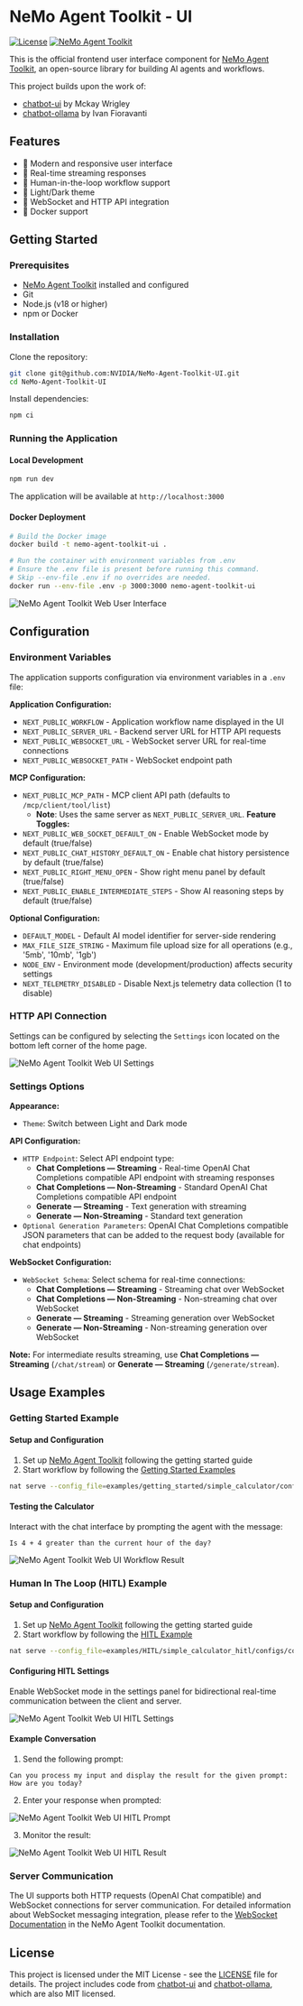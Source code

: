 # NeMo Agent Toolkit - UI

[![License](https://img.shields.io/badge/license-MIT-blue.svg)](LICENSE)
[![NeMo Agent Toolkit](https://img.shields.io/badge/NeMo%20Agent%20Toolkit-Frontend-green)](https://github.com/NVIDIA/NeMo-Agent-Toolkit)

This is the official frontend user interface component for [NeMo Agent Toolkit](https://github.com/NVIDIA/NeMo-Agent-Toolkit), an open-source library for building AI agents and workflows.

This project builds upon the work of:

- [chatbot-ui](https://github.com/mckaywrigley/chatbot-ui) by Mckay Wrigley
- [chatbot-ollama](https://github.com/ivanfioravanti/chatbot-ollama) by Ivan Fioravanti

## Features

- 🎨 Modern and responsive user interface
- 🔄 Real-time streaming responses
- 🤝 Human-in-the-loop workflow support
- 🌙 Light/Dark theme
- 🔌 WebSocket and HTTP API integration
- 🐳 Docker support

## Getting Started

### Prerequisites

- [NeMo Agent Toolkit](https://github.com/NVIDIA/NeMo-Agent-Toolkit) installed and configured
- Git
- Node.js (v18 or higher)
- npm or Docker

### Installation

Clone the repository:

```bash
git clone git@github.com:NVIDIA/NeMo-Agent-Toolkit-UI.git
cd NeMo-Agent-Toolkit-UI
```

Install dependencies:

```bash
npm ci
```

### Running the Application

#### Local Development

```bash
npm run dev
```

The application will be available at `http://localhost:3000`

#### Docker Deployment

```bash
# Build the Docker image
docker build -t nemo-agent-toolkit-ui .

# Run the container with environment variables from .env
# Ensure the .env file is present before running this command.
# Skip --env-file .env if no overrides are needed.
docker run --env-file .env -p 3000:3000 nemo-agent-toolkit-ui
```

![NeMo Agent Toolkit Web User Interface](public/screenshots/ui_home_page.png)

## Configuration

### Environment Variables

The application supports configuration via environment variables in a `.env` file:

**Application Configuration:**
- `NEXT_PUBLIC_WORKFLOW` - Application workflow name displayed in the UI
- `NEXT_PUBLIC_SERVER_URL` - Backend server URL for HTTP API requests
- `NEXT_PUBLIC_WEBSOCKET_URL` - WebSocket server URL for real-time connections
- `NEXT_PUBLIC_WEBSOCKET_PATH` - WebSocket endpoint path

**MCP Configuration:**
- `NEXT_PUBLIC_MCP_PATH` - MCP client API path (defaults to `/mcp/client/tool/list`)
  - **Note**: Uses the same server as `NEXT_PUBLIC_SERVER_URL`.
**Feature Toggles:**
- `NEXT_PUBLIC_WEB_SOCKET_DEFAULT_ON` - Enable WebSocket mode by default (true/false)
- `NEXT_PUBLIC_CHAT_HISTORY_DEFAULT_ON` - Enable chat history persistence by default (true/false)
- `NEXT_PUBLIC_RIGHT_MENU_OPEN` - Show right menu panel by default (true/false)
- `NEXT_PUBLIC_ENABLE_INTERMEDIATE_STEPS` - Show AI reasoning steps by default (true/false)

**Optional Configuration:**
- `DEFAULT_MODEL` - Default AI model identifier for server-side rendering
- `MAX_FILE_SIZE_STRING` - Maximum file upload size for all operations (e.g., '5mb', '10mb', '1gb')
- `NODE_ENV` - Environment mode (development/production) affects security settings
- `NEXT_TELEMETRY_DISABLED` - Disable Next.js telemetry data collection (1 to disable)

### HTTP API Connection

Settings can be configured by selecting the `Settings` icon located on the bottom left corner of the home page.

![NeMo Agent Toolkit Web UI Settings](public/screenshots/ui_generate_example_settings.png)

### Settings Options

**Appearance:**
- `Theme`: Switch between Light and Dark mode

**API Configuration:**
- `HTTP Endpoint`: Select API endpoint type:
  - **Chat Completions — Streaming** - Real-time OpenAI Chat Completions compatible API endpoint with streaming responses
  - **Chat Completions — Non-Streaming** - Standard OpenAI Chat Completions compatible API endpoint
  - **Generate — Streaming** - Text generation with streaming
  - **Generate — Non-Streaming** - Standard text generation
- `Optional Generation Parameters`: OpenAI Chat Completions compatible JSON parameters that can be added to the request body (available for chat endpoints)

**WebSocket Configuration:**
- `WebSocket Schema`: Select schema for real-time connections:
  - **Chat Completions — Streaming** - Streaming chat over WebSocket
  - **Chat Completions — Non-Streaming** - Non-streaming chat over WebSocket
  - **Generate — Streaming** - Streaming generation over WebSocket
  - **Generate — Non-Streaming** - Non-streaming generation over WebSocket

**Note:** For intermediate results streaming, use **Chat Completions — Streaming** (`/chat/stream`) or **Generate — Streaming** (`/generate/stream`).

## Usage Examples

### Getting Started Example

#### Setup and Configuration

1. Set up [NeMo Agent Toolkit](https://docs.nvidia.com/nemo/agent-toolkit/latest/quick-start/installing.html) following the getting started guide
2. Start workflow by following the [Getting Started Examples](https://github.com/NVIDIA/NeMo-Agent-Toolkit/blob/develop/examples/getting_started/simple_calculator/README.md)

```bash
nat serve --config_file=examples/getting_started/simple_calculator/configs/config.yml
```

#### Testing the Calculator

Interact with the chat interface by prompting the agent with the message:

```
Is 4 + 4 greater than the current hour of the day?
```

![NeMo Agent Toolkit Web UI Workflow Result](public/screenshots/ui_generate_example.png)

### Human In The Loop (HITL) Example

#### Setup and Configuration

1. Set up [NeMo Agent Toolkit](https://docs.nvidia.com/nemo/agent-toolkit/latest/quick-start/installing.html) following the getting started guide
2. Start workflow by following the [HITL Example](https://github.com/NVIDIA/NeMo-Agent-Toolkit/blob/develop/examples/HITL/simple_calculator_hitl/README.md)

```bash
nat serve --config_file=examples/HITL/simple_calculator_hitl/configs/config-hitl.yml
```

#### Configuring HITL Settings

Enable WebSocket mode in the settings panel for bidirectional real-time communication between the client and server.

![NeMo Agent Toolkit Web UI HITL Settings](public/screenshots/hitl_settings.png)

#### Example Conversation

1. Send the following prompt:

```
Can you process my input and display the result for the given prompt: How are you today?
```

2. Enter your response when prompted:

![NeMo Agent Toolkit Web UI HITL Prompt](public/screenshots/hitl_prompt.png)

3. Monitor the result:

![NeMo Agent Toolkit Web UI HITL Result](public/screenshots/hitl_prompt.png)

### Server Communication

The UI supports both HTTP requests (OpenAI Chat compatible) and WebSocket connections for server communication. For detailed information about WebSocket messaging integration, please refer to the [WebSocket Documentation](https://docs.nvidia.com/nemo/agent-toolkit/latest/reference/websockets.html) in the NeMo Agent Toolkit documentation.

## License

This project is licensed under the MIT License - see the [LICENSE](LICENSE) file for details. The project includes code from [chatbot-ui](https://github.com/mckaywrigley/chatbot-ui) and [chatbot-ollama](https://github.com/ivanfioravanti/chatbot-ollama), which are also MIT licensed.
